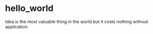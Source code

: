 # hello_world
Idea is the most valuable thing in the world but it costs nothing without application.
